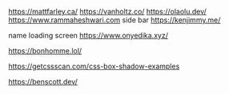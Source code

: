 https://mattfarley.ca/
https://vanholtz.co/
https://olaolu.dev/
https://www.rammaheshwari.com side bar
https://kenjimmy.me/

name loading screen https://www.onyedika.xyz/

https://bonhomme.lol/

https://getcssscan.com/css-box-shadow-examples

https://benscott.dev/
